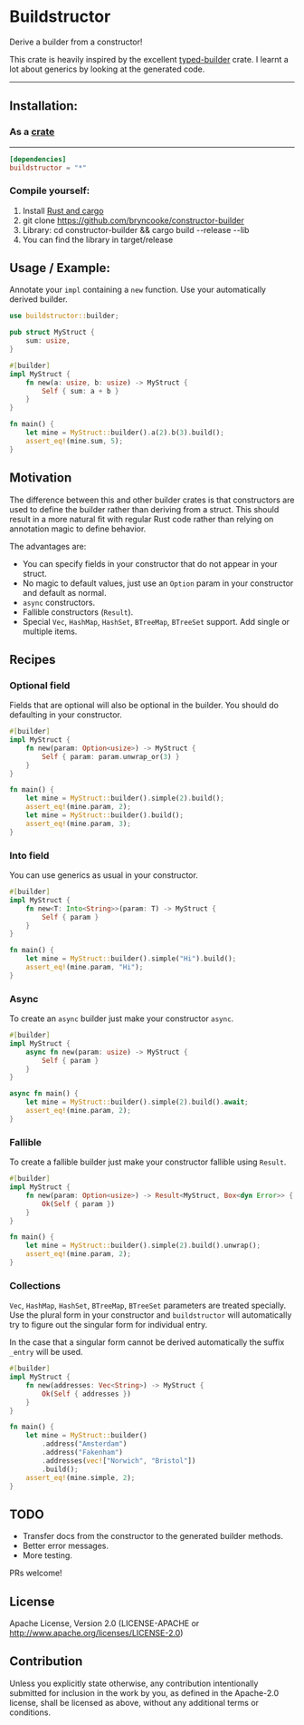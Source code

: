 # Buildstructor

Derive a builder from a constructor!

This crate is heavily inspired by the excellent [typed-builder](https://github.com/idanarye/rust-typed-builder) crate. I
learnt a lot about generics by looking at the generated code.

-----

## Installation:

### As a [crate](http://crates.io)

********

```toml
[dependencies]
buildstructor = "*"
```

### Compile yourself:

1. Install [Rust and cargo](http://doc.crates.io/)
2. git clone https://github.com/bryncooke/constructor-builder
3. Library: cd constructor-builder && cargo build --release --lib
4. You can find the library in target/release

## Usage / Example:

Annotate your `impl` containing a `new` function. Use your automatically derived builder.

```rust
use buildstructor::builder;

pub struct MyStruct {
    sum: usize,
}

#[builder]
impl MyStruct {
    fn new(a: usize, b: usize) -> MyStruct {
        Self { sum: a + b }
    }
}

fn main() {
    let mine = MyStruct::builder().a(2).b(3).build();
    assert_eq!(mine.sum, 5);
}
```

## Motivation

The difference between this and other builder crates is that constructors are used to define the builder rather than deriving from a struct. This should result in a more natural fit with regular Rust code rather than relying on annotation magic to define behavior.

The advantages are:

* You can specify fields in your constructor that do not appear in your struct.
* No magic to default values, just use an `Option` param in your constructor and default as normal.
* `async` constructors.
* Fallible constructors (`Result`).
* Special `Vec`, `HashMap`, `HashSet`, `BTreeMap`, `BTreeSet` support. Add single or multiple items.

## Recipes

### Optional field

Fields that are optional will also be optional in the builder. You should do defaulting in your constructor.

```rust
#[builder]
impl MyStruct {
    fn new(param: Option<usize>) -> MyStruct {
        Self { param: param.unwrap_or(3) }
    }
}

fn main() {
    let mine = MyStruct::builder().simple(2).build();
    assert_eq!(mine.param, 2);
    let mine = MyStruct::builder().build();
    assert_eq!(mine.param, 3);
}
```

### Into field

You can use generics as usual in your constructor.

```rust
#[builder]
impl MyStruct {
    fn new<T: Into<String>>(param: T) -> MyStruct {
        Self { param }
    }
}

fn main() {
    let mine = MyStruct::builder().simple("Hi").build();
    assert_eq!(mine.param, "Hi");
}
```

### Async

To create an `async` builder just make your constructor `async`.

```rust
#[builder]
impl MyStruct {
    async fn new(param: usize) -> MyStruct {
        Self { param }
    }
}

async fn main() {
    let mine = MyStruct::builder().simple(2).build().await;
    assert_eq!(mine.param, 2);
}
```

### Fallible

To create a fallible builder just make your constructor fallible using `Result`. 

```rust
#[builder]
impl MyStruct {
    fn new(param: Option<usize>) -> Result<MyStruct, Box<dyn Error>> {
        Ok(Self { param })
    }
}

fn main() {
    let mine = MyStruct::builder().simple(2).build().unwrap();
    assert_eq!(mine.param, 2);
}
```

### Collections

`Vec`, `HashMap`, `HashSet`, `BTreeMap`, `BTreeSet` parameters are treated specially. Use the plural form in your constructor and `buildstructor` will automatically try to figure out the singular form for individual entry.

In the case that a singular form cannot be derived automatically the suffix `_entry` will be used.

```rust
#[builder]
impl MyStruct {
    fn new(addresses: Vec<String>) -> MyStruct {
        Ok(Self { addresses })
    }
}

fn main() {
    let mine = MyStruct::builder()
        .address("Amsterdam")
        .address("Fakenham")
        .addresses(vec!["Norwich", "Bristol"])
        .build();
    assert_eq!(mine.simple, 2);
}
```

## TODO

* Transfer docs from the constructor to the generated builder methods.
* Better error messages.
* More testing.

PRs welcome!

## License

Apache License, Version 2.0 (LICENSE-APACHE or http://www.apache.org/licenses/LICENSE-2.0)

## Contribution

Unless you explicitly state otherwise, any contribution intentionally submitted for inclusion in the work by you, as
defined in the Apache-2.0 license, shall be licensed as above, without any additional terms or conditions.
